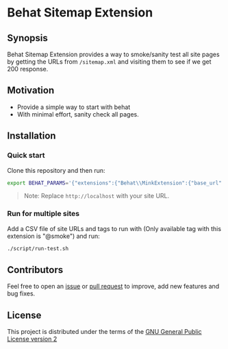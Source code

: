 # Behat Sitemap Extension

## Synopsis
Behat Sitemap Extension provides a way to smoke/sanity test all site pages by getting the URLs from `/sitemap.xml` and visiting them to see if we get 200 response.

## Motivation
- Provide a simple way to start with behat
- With minimal effort, sanity check all pages.


## Installation

### Quick start

Clone this repository and then run:

```bash
export BEHAT_PARAMS='{"extensions":{"Behat\\MinkExtension":{"base_url":"http://localhost"}}}'; bin/behat
```

> Note: Replace `http://localhost` with your site URL.

### Run for multiple sites

Add a CSV file of site URLs and tags to run with (Only available tag with this extension is "@smoke") and run:

```bash
./script/run-test.sh
```

## Contributors

Feel free to open an [issue](https://github.com/vijaycs85/sitemapextension/issues/new) or [pull request](https://github.com/vijaycs85/sitemapextension/pulls) to improve, add new features and bug fixes.


## License

This project is distributed under the terms of the [GNU General Public License version 2](https://www.gnu.org/licenses/old-licenses/gpl-2.0.en.html)
